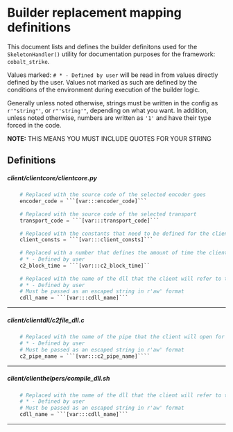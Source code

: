 # Builder replacement mapping definitions

This document lists and defines the builder definitons used for the `SkeletonHandler()` utility for documentation purposes for the framework: `cobalt_strike`.

Values marked: `# * - Defined by user` will be read in from values directly defined by the user. Values not marked as such are defined by the conditions of the environment during execution of the builder logic.

Generally unless noted otherwise, strings must be written in the config as `r'"string"'`, or `r"'string'"`, depending on what you want. In addition, unless noted otherwise, numbers are written as `'1'` and have their type forced in the code.

**NOTE:** THIS MEANS YOU MUST INCLUDE QUOTES FOR YOUR STRING

## Definitions
##### client/clientcore/clientcore.py
```python
    # Replaced with the source code of the selected encoder goes
    encoder_code = ```[var:::encoder_code]```
    
    # Replaced with the source code of the selected transport 
    transport_code = ```[var:::transport_code]```
    
    # Replaced with the constants that need to be defined for the client to fuctionally operate
    client_consts = ```[var:::client_consts]```
    
    # Replaced with a number that defines the amount of time the client will wait between batches of jobs
    # * - Defined by user
    c2_block_time = ```[var:::c2_block_time]``
    
    # Replaced with the name of the dll that the client will refer to the embedded dll as
    # * - Defined by user
    # Must be passed as an escaped string in r'aw' format
    cdll_name = ```[var:::cdll_name]```
```
----

##### client/clientdll/c2file_dll.c
```python
    # Replaced with the name of the pipe that the client will open for the beacon
    # * - Defined by user
    # Must be passed as an escaped string in r'aw' format
    c2_pipe_name = ```[var:::c2_pipe_name]````
```
----

##### client/clienthelpers/compile_dll.sh
```python
    # Replaced with the name of the dll that the client will refer to the embedded dll as
    # * - Defined by user
    # Must be passed as an escaped string in r'aw' format
    cdll_name = ```[var:::cdll_name]```
```
----
